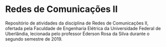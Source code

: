 # Redes de Comunicações II
Repositório de atividades da disciplina de Redes de Comunicações II, ofertada pela Faculdade de Engenharia Elétrica da Universidade Federal de Uberlândia, lecionada pelo professor Éderson Rosa da Silva durante o segundo semestre de 2019.
